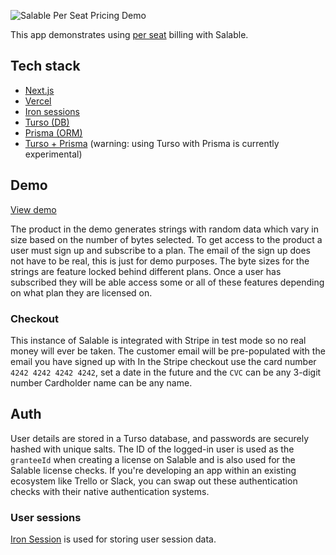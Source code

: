 ![Salable Per Seat Pricing Demo](https://raw.githubusercontent.com/Salable/seats-demo/refs/heads/main/public/per-seat-banner.gif?token=GHSAT0AAAAAACMKGD334OISGS2OXLK7TK6YZ3WY5JA)

This app demonstrates using [per seat](https://www.salable.app/features/per-seat-pricing) billing with Salable.

## Tech stack
- [Next.js](http://Next.js)
- [Vercel](https://vercel.com/docs)
- [Iron sessions](https://github.com/vvo/iron-session)
- [Turso (DB)](https://turso.tech/)
- [Prisma (ORM)](https://www.prisma.io/)
- [Turso + Prisma](https://www.prisma.io/docs/orm/overview/databases/turso) (warning: using Turso with Prisma is currently experimental)

## Demo

[View demo](https://flat-rate-demo.vercel.app/)

The product in the demo generates strings with random data which vary in size based on the number of bytes selected. To get access to the product a user must sign up and subscribe to a plan. The email of the sign up does not have to be real, this is just for demo purposes. The byte sizes for the strings are feature locked behind different plans. Once a user has subscribed they will be able access some or all of these features depending on what plan they are licensed on.

### Checkout
This instance of Salable is integrated with Stripe in test mode so no real money will ever be taken.
The customer email will be pre-populated with the email you have signed up with
In the Stripe checkout use the card number `4242 4242 4242 4242`, set a date in the future and the `CVC` can be any 3-digit number
Cardholder name can be any name.


## Auth
User details are stored in a Turso database, and passwords are securely hashed with unique salts. The ID of the logged-in user is used as the `granteeId` when creating a license on Salable and is also used for the Salable license checks. If you're developing an app within an existing ecosystem like Trello or Slack, you can swap out these authentication checks with their native authentication systems.

### User sessions
[Iron Session](https://github.com/vvo/iron-session) is used for storing user session data. 
